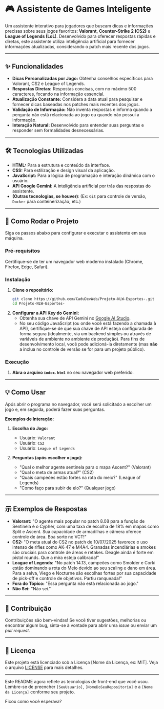 # 🎮 Assistente de Games Inteligente

Um assistente interativo para jogadores que buscam dicas e informações precisas sobre seus jogos favoritos: **Valorant**, **Counter-Strike 2 (CS2)** e **League of Legends (LoL)**. Desenvolvido para oferecer respostas rápidas e diretas, este assistente utiliza inteligência artificial para fornecer informações atualizadas, considerando o patch mais recente dos jogos.

-----

## ✨ Funcionalidades

  * **Dicas Personalizadas por Jogo:** Obtenha conselhos específicos para Valorant, CS2 e League of Legends.
  * **Respostas Diretas:** Respostas concisas, com no máximo 500 caracteres, focando na informação essencial.
  * **Atualização Constante:** Considera a data atual para pesquisar e fornecer dicas baseadas nos patches mais recentes dos jogos.
  * **Validação de Informação:** Não inventa respostas e informa quando a pergunta não está relacionada ao jogo ou quando não possui a informação.
  * **Interação Natural:** Desenvolvido para entender suas perguntas e responder sem formalidades desnecessárias.

-----

## 🛠️ Tecnologias Utilizadas

  * **HTML:** Para a estrutura e conteúdo da interface.
  * **CSS:** Para estilização e design visual da aplicação.
  * **JavaScript:** Para a lógica de programação e interação dinâmica com o usuário.
  * **API Google Gemini:** A inteligência artificial por trás das respostas do assistente.
  * **(Outras tecnologias, se houver)**: (Ex: `Git` para controle de versão, `Docker` para conteinerização, etc.)

-----

## 🚀 Como Rodar o Projeto

Siga os passos abaixo para configurar e executar o assistente em sua máquina.

### Pré-requisitos

Certifique-se de ter um navegador web moderno instalado (Chrome, Firefox, Edge, Safari).

### Instalação

1.  **Clone o repositório:**
    ```bash
    git clone https://github.com/CaduDevWeb/Projeto-NLW-Esportes-.git
    cd Projeto-NLW-Esportes-
    ```
2.  **Configurar a API Key do Gemini:**
      * Obtenha sua chave de API Gemini no [Google AI Studio](https://aistudio.google.com/app/apikey).
      * No seu código JavaScript (ou onde você está fazendo a chamada à API), certifique-se de que sua chave de API esteja configurada de forma segura (idealmente, via um backend simples ou através de variáveis de ambiente no ambiente de produção). Para fins de desenvolvimento local, você pode adicioná-la diretamente (mas **não** a inclua no controle de versão se for para um projeto público).

### Execução

1.  **Abra o arquivo `index.html`** no seu navegador web preferido.

-----

## 💡 Como Usar

Após abrir o programa no navegador, você será solicitado a escolher um jogo e, em seguida, poderá fazer suas perguntas.

**Exemplos de Interação:**

1.  **Escolha do Jogo:**

      * Usuário: `Valorant`
      * Usuário: `CS2`
      * Usuário: `League of Legends`

2.  **Perguntas (após escolher o jogo):**

      * "Qual o melhor agente sentinela para o mapa Ascent?" (Valorant)
      * "Qual o meta de armas atual?" (CS2)
      * "Quais campeões estão fortes na rota do meio?" (League of Legends)
      * "Como faço para subir de elo?" (Qualquer jogo)

-----

## 示 Exemplos de Respostas

  * **Valorant:** "O agente mais popular no patch 8.08 para a função de Sentinela é o Cypher, com uma taxa de escolha de 18% em mapas como Split e Ascent. Sua capacidade de armadilhas e câmera oferece controle de área. Boa sorte no VCT\!"
  * **CS2:** "O meta atual do CS2 no patch de 10/07/2025 favorece o uso intenso de rifles como AK-47 e M4A4. Granadas incendiárias e smokes são cruciais para controle de áreas e retakes. Deagle ainda é forte em pistol rounds. Que a mira esteja calibrada\!"
  * **League of Legends:** "No patch 14.13, campeões como Smolder e Corki estão dominando a rota do Meio devido ao seu scaling e dano em área. Para a selva, Viego e Nocturne são escolhas fortes por sua capacidade de pick-off e controle de objetivos. Partiu ranqueada\!"
  * **Fora do Tópico:** "Essa pergunta não está relacionada ao jogo."
  * **Não Sei:** "Não sei."

-----

## 🤝 Contribuição

Contribuições são bem-vindas\! Se você tiver sugestões, melhorias ou encontrar algum bug, sinta-se à vontade para abrir uma *issue* ou enviar um *pull request*.

-----

## 📄 Licença

Este projeto está licenciado sob a Licença [Nome da Licença, ex: MIT]. Veja o arquivo [LICENSE](https://www.google.com/search?q=LICENSE) para mais detalhes.

-----

Este README agora reflete as tecnologias de front-end que você usou. Lembre-se de preencher `[SeuUsuario]`, `[NomeDoSeuRepositorio]` e a `[Nome da Licença]` conforme seu projeto.

Ficou como você esperava?
